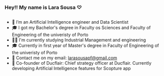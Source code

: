 ### Hey!! My name is Lara Sousa ♡
##
- 🤖 I’m  an Artificial Intelligence engineer and Data Scientist
- 🎓 I got my Bachelor's degree in Faculty os Sciences and Faculty of Engineering of the univeristy of Porto
- 👷🏼 I'm currently studying Industrial Management and engineering
- 🎓 Currently in first year of Master's degree in Faculty of Engineering of the univeristy of Porto
- 📩 Contact me on my email: larasousapf@gmail.com
- 🦆 Co-founder of Ducflair: Chief strategy officer at Ducflair. Currently developing Artificial Intelligence features for Scopture app
##








